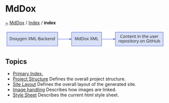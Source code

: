 <a id="mddox"></a>
<h1>MdDox</h1>
<a id="indexpage"></a>
<a href="https://github.com/CharlesCarley/MdDox#~">~</a>
<a href="indexpage.md#mddox">MdDox</a>
<span class="inline-text">/</span>
<a href="index.md#index">Index</a>
<span class="inline-text">/</span>
<span class="bold-text"><b>index</b></span>
<br/>
<br/>
<img src="../images/dot/internal-diagram-3.dot.svg"/><br/>
<a id="index_1topics"></a>
<a id="topics"></a>
<h2>Topics</h2>
<ul>
<li><a href="index.md#index">Primary Index.</a>
</li>
<li><a href="Project.md#project">Project Structure</a>
<span class="inline-text"> Defines the overall project structure.</span>
</li>
<li><a href="Site.md#site">Site Layout</a>
<span class="inline-text"> Defines the overall layout of the generated site.</span>
</li>
<li><a href="Image.md#image">Image handling</a>
<span class="inline-text"> Describes how images are linked.</span>
</li>
<li><a href="Html.md#html">Style Sheet</a>
<span class="inline-text"> Describes the current html style sheet. </span>
</li>
</ul>
</div>
</div>
</body>
</html>
